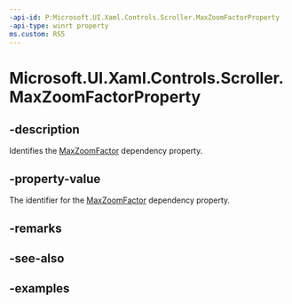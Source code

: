 ```yaml
---
-api-id: P:Microsoft.UI.Xaml.Controls.Scroller.MaxZoomFactorProperty
-api-type: winrt property
ms.custom: RS5
---
```


<!-- Property syntax.
public DependencyProperty MaxZoomFactorProperty { get; }
-->

# Microsoft.UI.Xaml.Controls.Scroller.MaxZoomFactorProperty

## -description

Identifies the [MaxZoomFactor](scroller_maxzoomfactor.md) dependency property.

## -property-value

The identifier for the [MaxZoomFactor](scroller_maxzoomfactor.md) dependency property.

## -remarks

## -see-also

## -examples

